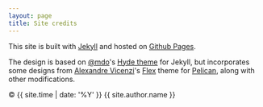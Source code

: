 ```yaml
---
layout: page
title: Site credits
---
```


This site is built with <a href="http://jekyllrb.com" target="_blank">Jekyll</a> and hosted on <a href="https://pages.github.com/" target="_blank">Github Pages</a>.

The design is based on [@mdo](https://twitter.com/mdo)'s [Hyde theme](https://github.com/poole/hyde) for Jekyll,
but incorporates some designs from <a href="http://alexandrevicenzi.com" target="_blank">Alexandre Vicenzi</a>'s
<a href="https://github.com/alexandrevicenzi/flex" target="_blank">Flex</a> theme for
<a href="http://getpelican.com" target="_blank">Pelican</a>, along with other modifications.

&copy; {{ site.time | date: '%Y' }} {{ site.author.name }}
